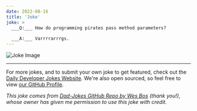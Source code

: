 ```yaml
---
date: 2022-08-16
title: 'Joke'
joke: >
  ___Q:___ How do programming pirates pass method parameters?
  
  ___A:___ Varrrrarrrgs.
---
```



![Joke Image](https://private.xtrp.io/projects/DailyDeveloperJokes/public_image_server/images/5e1258d992c4e.png)

---

For more jokes, and to submit your own joke to get featured, check out the [Daily Developer Jokes Website](https://dailydeveloperjokes.github.io/). We're also open sourced, so feel free to view [our GitHub Profile](https://github.com/dailydeveloperjokes).


_This joke comes from [Dad-Jokes GitHub Repo by Wes Bos](https://github.com/wesbos/dad-jokes) (thank you!), whose owner has given me permission to use this joke with credit._

<!--
Joke text:
**Q:** How do programming pirates pass method parameters?

**A:** Varrrrarrrgs.
 -->


